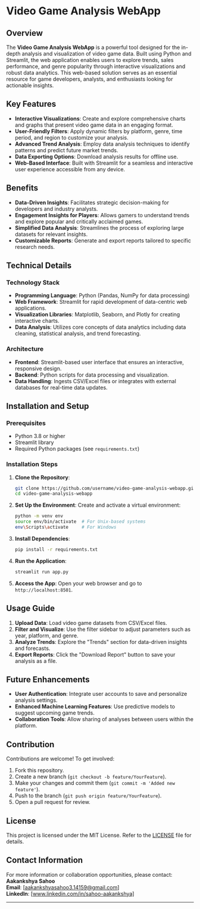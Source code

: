 # Video Game Analysis WebApp

## Overview
The **Video Game Analysis WebApp** is a powerful tool designed for the in-depth analysis and visualization of video game data. Built using Python and Streamlit, the web application enables users to explore trends, sales performance, and genre popularity through interactive visualizations and robust data analytics. This web-based solution serves as an essential resource for game developers, analysts, and enthusiasts looking for actionable insights.

## Key Features
- **Interactive Visualizations**: Create and explore comprehensive charts and graphs that present video game data in an engaging format.
- **User-Friendly Filters**: Apply dynamic filters by platform, genre, time period, and region to customize your analysis.
- **Advanced Trend Analysis**: Employ data analysis techniques to identify patterns and predict future market trends.
- **Data Exporting Options**: Download analysis results for offline use.
- **Web-Based Interface**: Built with Streamlit for a seamless and interactive user experience accessible from any device.

## Benefits
- **Data-Driven Insights**: Facilitates strategic decision-making for developers and industry analysts.
- **Engagement Insights for Players**: Allows gamers to understand trends and explore popular and critically acclaimed games.
- **Simplified Data Analysis**: Streamlines the process of exploring large datasets for relevant insights.
- **Customizable Reports**: Generate and export reports tailored to specific research needs.

## Technical Details
### Technology Stack
- **Programming Language**: Python (Pandas, NumPy for data processing)
- **Web Framework**: Streamlit for rapid development of data-centric web applications.
- **Visualization Libraries**: Matplotlib, Seaborn, and Plotly for creating interactive charts.
- **Data Analysis**: Utilizes core concepts of data analytics including data cleaning, statistical analysis, and trend forecasting.

### Architecture
- **Frontend**: Streamlit-based user interface that ensures an interactive, responsive design.
- **Backend**: Python scripts for data processing and visualization.
- **Data Handling**: Ingests CSV/Excel files or integrates with external databases for real-time data updates.

## Installation and Setup
### Prerequisites
- Python 3.8 or higher
- Streamlit library
- Required Python packages (see `requirements.txt`)

### Installation Steps
1. **Clone the Repository**:
   ```bash
   git clone https://github.com/username/video-game-analysis-webapp.git
   cd video-game-analysis-webapp
   ```

2. **Set Up the Environment**:
   Create and activate a virtual environment:
   ```bash
   python -m venv env
   source env/bin/activate  # For Unix-based systems
   env\Scripts\activate     # For Windows
   ```

3. **Install Dependencies**:
   ```bash
   pip install -r requirements.txt
   ```

4. **Run the Application**:
   ```bash
   streamlit run app.py
   ```

5. **Access the App**:
   Open your web browser and go to `http://localhost:8501`.

## Usage Guide
1. **Upload Data**: Load video game datasets from CSV/Excel files.
2. **Filter and Visualize**: Use the filter sidebar to adjust parameters such as year, platform, and genre.
3. **Analyze Trends**: Explore the "Trends" section for data-driven insights and forecasts.
4. **Export Reports**: Click the "Download Report" button to save your analysis as a file.

## Future Enhancements
- **User Authentication**: Integrate user accounts to save and personalize analysis settings.
- **Enhanced Machine Learning Features**: Use predictive models to suggest upcoming game trends.
- **Collaboration Tools**: Allow sharing of analyses between users within the platform.

## Contribution
Contributions are welcome! To get involved:
1. Fork this repository.
2. Create a new branch (`git checkout -b feature/YourFeature`).
3. Make your changes and commit them (`git commit -m 'Added new feature'`).
4. Push to the branch (`git push origin feature/YourFeature`).
5. Open a pull request for review.

## License
This project is licensed under the MIT License. Refer to the [LICENSE](LICENSE) file for details.

## Contact Information
For more information or collaboration opportunities, please contact:
**Aakankshya Sahoo**  
**Email**: [aakankshyasahoo3.14159@gmail.com]  
**LinkedIn**: [www.linkedin.com/in/sahoo-aakankshya]

---
